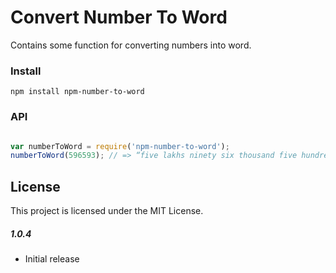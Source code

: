 # Convert Number To Word
Contains some function for converting numbers into word.


### Install
`npm install npm-number-to-word`


### API

```js

var numberToWord = require('npm-number-to-word');
numberToWord(596593); // => “five lakhs ninety six thousand five hundred ninety three”
```

## License
This project is licensed under the MIT License.

##### 1.0.4
- Initial release
